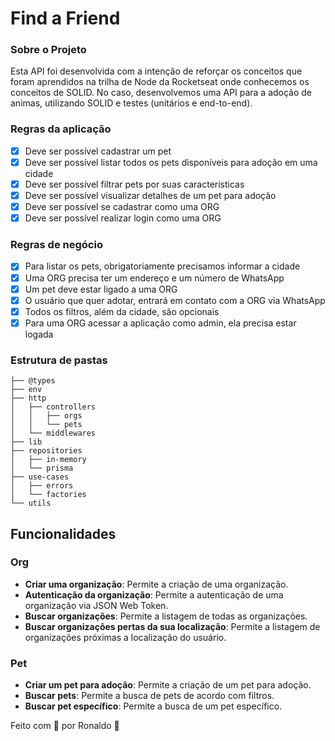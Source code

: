 # Find a Friend

### Sobre o Projeto

Esta API foi desenvolvida com a intenção de reforçar os conceitos que foram aprendidos na trilha de Node da Rocketseat onde conhecemos os conceitos de SOLID. No caso, desenvolvemos uma API para a adoção de animas, utilizando SOLID e testes (unitários e end-to-end).

### Regras da aplicação

- [x] Deve ser possível cadastrar um pet
- [x] Deve ser possível listar todos os pets disponíveis para adoção em uma cidade
- [x] Deve ser possível filtrar pets por suas características
- [x] Deve ser possível visualizar detalhes de um pet para adoção
- [x] Deve ser possível se cadastrar como uma ORG
- [x] Deve ser possível realizar login como uma ORG

### Regras de negócio

- [x] Para listar os pets, obrigatoriamente precisamos informar a cidade
- [x] Uma ORG precisa ter um endereço e um número de WhatsApp
- [x] Um pet deve estar ligado a uma ORG
- [x] O usuário que quer adotar, entrará em contato com a ORG via WhatsApp
- [x] Todos os filtros, além da cidade, são opcionais
- [x] Para uma ORG acessar a aplicação como admin, ela precisa estar logada

### Estrutura de pastas

```shell
├── @types
├── env
├── http
│   ├── controllers
│   │   ├── orgs
│   │   └── pets
│   └── middlewares
├── lib
├── repositories
│   ├── in-memory
│   └── prisma
├── use-cases
│   ├── errors
│   └── factories
└── utils
```

## Funcionalidades

### Org

- **Criar uma organização**: Permite a criação de uma organização.
- **Autenticação da organização**: Permite a autenticação de uma organização via JSON Web Token.
- **Buscar organizações**: Permite a listagem de todas as organizações.
- **Buscar organizações pertas da sua localização**: Permite a listagem de organizações próximas a localização do usuário.

### Pet

- **Criar um pet para adoção**: Permite a criação de um pet para adoção.
- **Buscar pets**: Permite a busca de pets de acordo com filtros.
- **Buscar pet específico**: Permite a busca de um pet específico.

Feito com 💜 por Ronaldo 👋
